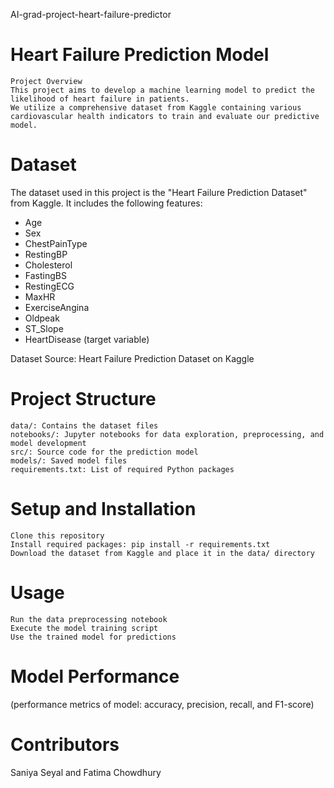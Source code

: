 AI-grad-project-heart-failure-predictor

# Heart Failure Prediction Model

    Project Overview
    This project aims to develop a machine learning model to predict the likelihood of heart failure in patients. 
    We utilize a comprehensive dataset from Kaggle containing various cardiovascular health indicators to train and evaluate our predictive model.

# Dataset #

The dataset used in this project is the "Heart Failure Prediction Dataset" from Kaggle. 
It includes the following features:
- Age
- Sex
- ChestPainType
- RestingBP
- Cholesterol
- FastingBS
- RestingECG
- MaxHR
- ExerciseAngina
- Oldpeak
- ST_Slope
- HeartDisease (target variable)

Dataset Source: Heart Failure Prediction Dataset on Kaggle

# Project Structure

    data/: Contains the dataset files
    notebooks/: Jupyter notebooks for data exploration, preprocessing, and model development
    src/: Source code for the prediction model
    models/: Saved model files
    requirements.txt: List of required Python packages

# Setup and Installation

    Clone this repository
    Install required packages: pip install -r requirements.txt
    Download the dataset from Kaggle and place it in the data/ directory

# Usage

    Run the data preprocessing notebook
    Execute the model training script
    Use the trained model for predictions

# Model Performance
(performance metrics of model: accuracy, precision, recall, and F1-score)

# Contributors
Saniya Seyal and Fatima Chowdhury